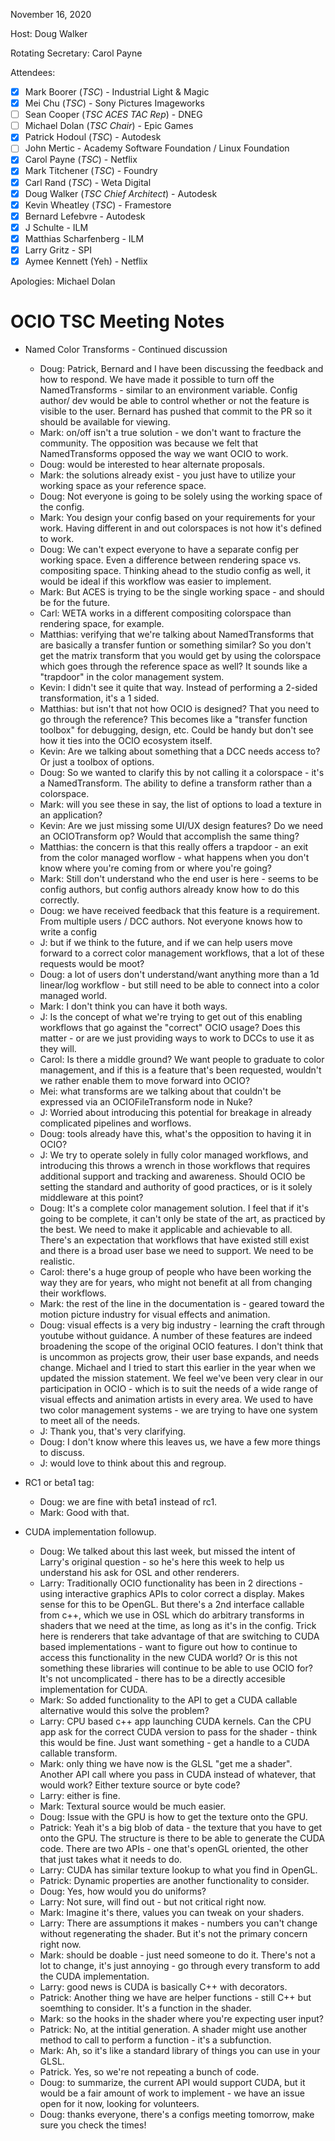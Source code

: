 <!-- SPDX-License-Identifier: CC-BY-4.0 -->
<!-- Copyright Contributors to the OpenColorIO Project. -->

November 16, 2020

Host: Doug Walker

Rotating Secretary: Carol Payne

Attendees:
  * [x] Mark Boorer (_TSC_) - Industrial Light & Magic
  * [x] Mei Chu (_TSC_) - Sony Pictures Imageworks
  * [ ] Sean Cooper (_TSC ACES TAC Rep_) - DNEG
  * [ ] Michael Dolan (_TSC Chair_) - Epic Games
  * [x] Patrick Hodoul (_TSC_) - Autodesk
  * [ ] John Mertic - Academy Software Foundation / Linux Foundation
  * [x] Carol Payne (_TSC_) - Netflix
  * [x] Mark Titchener (_TSC_) - Foundry
  * [x] Carl Rand (_TSC_) - Weta Digital
  * [x] Doug Walker (_TSC Chief Architect_) - Autodesk
  * [x] Kevin Wheatley (_TSC_) - Framestore
  * [x] Bernard Lefebvre - Autodesk
  * [x] J Schulte - ILM
  * [x] Matthias Scharfenberg - ILM
  * [x] Larry Gritz - SPI
  * [x] Aymee Kennett (Yeh) - Netflix

Apologies:
  Michael Dolan

# **OCIO TSC Meeting Notes**

* Named Color Transforms - Continued discussion
    - Doug: Patrick, Bernard and I have been discussing the feedback and how to respond. We have made it possible to turn off the NamedTransforms - similar to an environment variable. Config author/ dev would be able to control whether or not the feature is visible to the user. Bernard has pushed that commit to the PR so it should be available for viewing.
    - Mark: on/off isn't a true solution - we don't want to fracture the community. The opposition was because we felt that NamedTransforms opposed the way we want OCIO to work.
    - Doug: would be interested to hear alternate proposals.
    - Mark: the solutions already exist - you just have to utilize your working space as your reference space. 
    - Doug: Not everyone is going to be solely using the working space of the config. 
    - Mark: You design your config based on your requirements for your work. Having different in and out colorspaces is not how it's defined to work.
    - Doug: We can't expect everyone to have a separate config per working space. Even a difference between rendering space vs. compositing space. Thinking ahead to the studio config as well, it would be ideal if this workflow was easier to implement. 
    - Mark: But ACES is trying to be the single working space - and should be for the future. 
    - Carl: WETA works in a different compositing colorspace than rendering space, for example.
    - Matthias: verifying that we're talking about NamedTransforms that are basically a transfer funtion or something similar? So you don't get the matrix transform that you would get by using the colorspace which goes through the reference space as well? It sounds like a "trapdoor" in the color management system.
    - Kevin: I didn't see it quite that way. Instead of performing a 2-sided transformation, it's a 1 sided.
    - Matthias: but isn't that not how OCIO is designed? That you need to go through the reference? This becomes like a "transfer function toolbox" for debugging, design, etc. Could be handy but don't see how it ties into the OCIO ecosystem itself. 
    - Kevin: Are we talking about something that a DCC needs access to? Or just a toolbox of options. 
    - Doug: So we wanted to clarify this by not calling it a colorspace - it's a NamedTransform. The ability to define a transform rather than a colorspace. 
    - Mark: will you see these in say, the list of options to load a texture in an application?
    - Kevin: Are we just missing some UI/UX design features? Do we need an OCIOTransform op? Would that accomplish the same thing?
    - Matthias: the concern is that this really offers a trapdoor - an exit from the color managed worflow - what happens when you don't know where you're coming from or where you're going? 
    - Mark: Still don't understand who the end user is here - seems to be config authors, but config authors already know how to do this correctly.
    - Doug: we have received feedback that this feature is a requirement. From multiple users / DCC authors. Not everyone knows how to write a config
    - J: but if we think to the future, and if we can help users move forward to a correct color management workflows, that a lot of these requests would be moot?
    - Doug: a lot of users don't understand/want anything more than a 1d linear/log workflow - but still need to be able to connect into a color managed world.
    - Mark: I don't think you can have it both ways.
    - J: Is the concept of what we're trying to get out of this enabling workflows that go against the "correct" OCIO usage? Does this matter - or are we just providing ways to work to DCCs to use it as they will. 
    - Carol: Is there a middle ground? We want people to graduate to color management, and if this is a feature that's been requested, wouldn't we rather enable them to move forward into OCIO?
    - Mei: what transforms are we talking about that couldn't be expressed via an OCIOFileTransform node in Nuke?
    - J: Worried about introducing this potential for breakage in already complicated pipelines and worflows. 
    - Doug: tools already have this, what's the opposition to having it in OCIO?
    - J: We try to operate solely in fully color managed workflows, and introducing this throws a wrench in those workflows that requires additional support and tracking and awareness. Should OCIO be setting the standard and authority of good practices, or is it solely middleware at this point?
    - Doug: It's a complete color management solution. I feel that if it's going to be complete, it can't only be state of the art, as practiced by the best. We need to make it applicable and achievable to all. There's an expectation that workflows that have existed still exist and there is a broad user base we need to support. We need to be realistic.
    - Carol: there's a huge group of people who have been working the way they are for years, who might not benefit at all from changing their workflows. 
    - Mark: the rest of the line in the documentation is - geared toward the motion picture industry for visual effects and animation.
    - Doug: visual effects is a very big industry - learning the craft through youtube without guidance. A number of these features are indeed broadening the scope of the original OCIO features. I don't think that is uncommon as projects grow, their user base expands, and needs change. Michael and I tried to start this earlier in the year when we updated the mission statement. We feel we've been very clear in our participation in OCIO - which is to suit the needs of a wide range of visual effects and animation artists in every area. We used to have two color management systems - we are trying to have one system to meet all of the needs.
    - J: Thank you, that's very clarifying.
    - Doug: I don't know where this leaves us, we have a few more things to discuss.
    - J: would love to think about this and regroup.
    
* RC1 or beta1 tag:
  - Doug: we are fine with beta1 instead of rc1.
  - Mark: Good with that.

* CUDA implementation followup.
    - Doug: We talked about this last week, but missed the intent of Larry's original question - so he's here this week to help us understand his ask for OSL and other renderers.
    - Larry: Traditionally OCIO functionality has been in 2 directions - using interactive graphics APIs to color correct a display. Makes sense for this to be OpenGL. But there's a 2nd interface callable from c++, which we use in OSL which do arbitrary transforms in shaders that we need at the time, as long as it's in the config. Trick here is renderers that take advantage of that are switching to CUDA based implementations - want to figure out how to continue to access this functionality in the new CUDA world? Or is this not something these libraries will continue to be able to use OCIO for? It's not uncomplicated - there has to be a directly accesible implementation for CUDA. 
    - Mark: So added functionality to the API to get a CUDA callable alternative would this solve the problem? 
    - Larry: CPU based c++ app launching CUDA kernels. Can the CPU app ask for the correct CUDA version to pass for the shader - think this would be fine. Just want something - get a handle to a CUDA callable transform.
    - Mark: only thing we have now is the GLSL "get me a shader". Another API call where you pass in CUDA instead of whatever, that would work? Either texture source or byte code?
    - Larry: either is fine.
    - Mark: Textural source would be much easier. 
    - Doug: Issue with the GPU is how to get the texture onto the GPU.
    - Patrick: Yeah it's a big blob of data - the texture that you have to get onto the GPU. The structure is there to be able to generate the CUDA code. There are two APIs - one that's openGL oriented, the other that just takes what it needs to do.
    - Larry: CUDA has similar texture lookup to what you find in OpenGL.
    - Patrick: Dynamic properties are another functionality to consider.
    - Doug: Yes, how would you do uniforms?
    - Larry: Not sure, will find out - but not critical right now.
    - Mark: Imagine it's there, values you can tweak on your shaders.
    - Larry: There are assumptions it makes - numbers you can't change without regenerating the shader. But it's not the primary concern right now.
    - Mark: should be doable - just need someone to do it. There's not a lot to change, it's just annoying - go through every transform to add the CUDA implementation.
    - Larry: good news is CUDA is basically C++ with decorators. 
    - Patrick: Another thing we have are helper functions - still C++ but soemthing to consider. It's a function in the shader. 
    - Mark: so the hooks in the shader where you're expecting user input?
    - Patrick: No, at the intitial generation. A shader might use another method to call to perform a function - it's a subfunction.
    - Mark: Ah, so it's like a standard library of things you can use in your GLSL.
    - Patrick. Yes, so we're not repeating a bunch of code. 
    - Doug: to summarize, the current API would support CUDA, but it would be a fair amount of work to implement - we have an issue open for it now, looking for volunteers.
    - Doug: thanks everyone, there's a configs meeting tomorrow, make sure you check the times! 
    

